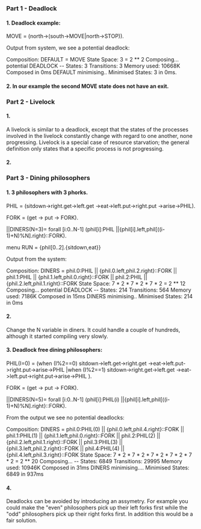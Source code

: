 ### Part 1 - Deadlock

#### 1. Deadlock example:

MOVE = (north->(south->MOVE|north->STOP)).

Output from system, we see a potential deadlock:

Composition:
DEFAULT = MOVE
State Space:
 3 = 2 ** 2
Composing...
  potential DEADLOCK
-- States: 3 Transitions: 3 Memory used: 10668K
Composed in 0ms
DEFAULT minimising..
Minimised States: 3 in 0ms.

#### 2. In our example the second MOVE state does not have an exit.

### Part 2 - Livelock
#### 1.
A livelock is similar to a deadlock, except that the states of the processes involved in the livelock constantly change with regard to one another, none progressing. Livelock is a special case of resource starvation; the general definition only states that a specific process is not progressing.
#### 2. 

### Part 3 - Dining philosophers
#### 1. 3 philosophers with 3 phorks.

PHIL = (sitdown->right.get->left.get
          ->eat->left.put->right.put
          ->arise->PHIL).

FORK = (get -> put -> FORK).

||DINERS(N=3)= 
   forall [i:0..N-1] 
   (phil[i]:PHIL 
   ||{phil[i].left,phil[((i-1)+N)%N].right}::FORK).

menu RUN = {phil[0..2].{sitdown,eat}}

Output from the system:

Composition:
DINERS = phil.0:PHIL || {phil.0.left,phil.2.right}::FORK || phil.1:PHIL || {phil.1.left,phil.0.right}::FORK || phil.2:PHIL || {phil.2.left,phil.1.right}::FORK
State Space:
 7 * 2 * 7 * 2 * 7 * 2 = 2 ** 12
Composing...
  potential DEADLOCK
-- States: 214 Transitions: 564 Memory used: 7186K
Composed in 15ms
DINERS minimising..
Minimised States: 214 in 0ms

#### 2.
Change the N variable in diners. It could handle a couple of hundreds, although it started compiling very slowly.

#### 3. Deadlock free dining philosophers:

PHIL(I=0) = (when (I%2==0)
                 sitdown->left.get->right.get
                   ->eat->left.put->right.put->arise->PHIL
            |when (I%2==1)
                 sitdown->right.get->left.get
                   ->eat->left.put->right.put->arise->PHIL
            ).

FORK = (get -> put -> FORK).

||DINERS(N=5)= 
   forall [i:0..N-1] 
   (phil[i]:PHIL(i) 
   ||{phil[i].left,phil[((i-1)+N)%N].right}::FORK).

From the output we see no potential deadlocks:

Composition:
DINERS = phil.0:PHIL(0) || {phil.0.left,phil.4.right}::FORK || phil.1:PHIL(1) || {phil.1.left,phil.0.right}::FORK || phil.2:PHIL(2) || {phil.2.left,phil.1.right}::FORK || phil.3:PHIL(3) || {phil.3.left,phil.2.right}::FORK || phil.4:PHIL(4) || {phil.4.left,phil.3.right}::FORK
State Space:
 7 * 2 * 7 * 2 * 7 * 2 * 7 * 2 * 7 * 2 = 2 ** 20
Composing...
-- States: 6849 Transitions: 29995 Memory used: 10946K
Composed in 31ms
DINERS minimising....
Minimised States: 6849 in 937ms


#### 4.
Deadlocks can be avoided by introducing an assymetry. For example you could make the "even" philosophers pick up their left forks first while the "odd" philosophers pick up their right forks first. In addition this would be a fair solution.

